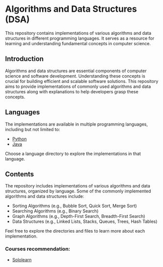 # Algorithms and Data Structures (DSA)

This repository contains implementations of various algorithms and data structures in different programming languages. It serves as a resource for learning and understanding fundamental concepts in computer science.

## Introduction

Algorithms and data structures are essential components of computer science and software development. Understanding these concepts is crucial for building efficient and scalable software solutions. This repository aims to provide implementations of commonly used algorithms and data structures along with explanations to help developers grasp these concepts.

## Languages

The implementations are available in multiple programming languages, including but not limited to:

- [Python](./python)
- [Java](./java)

Choose a language directory to explore the implementations in that language.

## Contents

The repository includes implementations of various algorithms and data structures, organized by language. Some of the commonly implemented algorithms and data structures include:

- Sorting Algorithms (e.g., Bubble Sort, Quick Sort, Merge Sort)
- Searching Algorithms (e.g., Binary Search)
- Graph Algorithms (e.g., Depth-First Search, Breadth-First Search)
- Data Structures (e.g., Linked Lists, Stacks, Queues, Trees, Hash Tables)

Feel free to explore the directories and files to learn more about each implementation.

### Courses recommendation:
- [Sololearn](https://www.sololearn.com/certificates/CC-FEXVXLQO)
